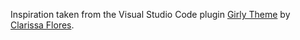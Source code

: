 Inspiration taken from the Visual Studio Code
plugin [Girly Theme](https://marketplace.visualstudio.com/items?itemName=clari-codes.clari-codes-theme/)
by [Clarissa Flores](https://gitlab.com/clarissaflores/).
